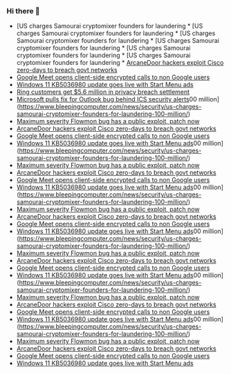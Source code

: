 ### Hi there 👋

<!--START_SECTION:feed-->
* [US charges Samourai cryptomixer founders for laundering * [US charges Samourai cryptomixer founders for laundering * [US charges Samourai cryptomixer founders for laundering * [US charges Samourai cryptomixer founders for laundering * [US charges Samourai cryptomixer founders for laundering * [US charges Samourai cryptomixer founders for laundering * [ArcaneDoor hackers exploit Cisco zero-days to breach govt networks](https://www.bleepingcomputer.com/news/security/arcanedoor-hackers-exploit-cisco-zero-days-to-breach-govt-networks/)
* [Google Meet opens client-side encrypted calls to non Google users](https://www.bleepingcomputer.com/news/security/google-meet-opens-client-side-encrypted-calls-to-non-google-users/)
* [Windows 11 KB5036980 update goes live with Start Menu ads](https://www.bleepingcomputer.com/news/microsoft/windows-11-kb5036980-update-goes-live-with-start-menu-ads/)
* [Ring customers get $5.6 million in privacy breach settlement](https://www.bleepingcomputer.com/news/security/ring-customers-get-56-million-in-privacy-breach-settlement/)
* [Microsoft pulls fix for Outlook bug behind ICS security alerts](https://www.bleepingcomputer.com/news/microsoft/microsoft-pulls-fix-for-outlook-bug-unexpected-ICS-warnings-after-December-security-updates/)00 million](https://www.bleepingcomputer.com/news/security/us-charges-samourai-cryptomixer-founders-for-laundering-100-million/)
* [Maximum severity Flowmon bug has a public exploit, patch now](https://www.bleepingcomputer.com/news/security/maximum-severity-flowmon-bug-has-a-public-exploit-patch-now/)
* [ArcaneDoor hackers exploit Cisco zero-days to breach govt networks](https://www.bleepingcomputer.com/news/security/arcanedoor-hackers-exploit-cisco-zero-days-to-breach-govt-networks/)
* [Google Meet opens client-side encrypted calls to non Google users](https://www.bleepingcomputer.com/news/security/google-meet-opens-client-side-encrypted-calls-to-non-google-users/)
* [Windows 11 KB5036980 update goes live with Start Menu ads](https://www.bleepingcomputer.com/news/microsoft/windows-11-kb5036980-update-goes-live-with-start-menu-ads/)00 million](https://www.bleepingcomputer.com/news/security/us-charges-samourai-cryptomixer-founders-for-laundering-100-million/)
* [Maximum severity Flowmon bug has a public exploit, patch now](https://www.bleepingcomputer.com/news/security/maximum-severity-flowmon-bug-has-a-public-exploit-patch-now/)
* [ArcaneDoor hackers exploit Cisco zero-days to breach govt networks](https://www.bleepingcomputer.com/news/security/arcanedoor-hackers-exploit-cisco-zero-days-to-breach-govt-networks/)
* [Google Meet opens client-side encrypted calls to non Google users](https://www.bleepingcomputer.com/news/security/google-meet-opens-client-side-encrypted-calls-to-non-google-users/)
* [Windows 11 KB5036980 update goes live with Start Menu ads](https://www.bleepingcomputer.com/news/microsoft/windows-11-kb5036980-update-goes-live-with-start-menu-ads/)00 million](https://www.bleepingcomputer.com/news/security/us-charges-samourai-cryptomixer-founders-for-laundering-100-million/)
* [Maximum severity Flowmon bug has a public exploit, patch now](https://www.bleepingcomputer.com/news/security/maximum-severity-flowmon-bug-has-a-public-exploit-patch-now/)
* [ArcaneDoor hackers exploit Cisco zero-days to breach govt networks](https://www.bleepingcomputer.com/news/security/arcanedoor-hackers-exploit-cisco-zero-days-to-breach-govt-networks/)
* [Google Meet opens client-side encrypted calls to non Google users](https://www.bleepingcomputer.com/news/security/google-meet-opens-client-side-encrypted-calls-to-non-google-users/)
* [Windows 11 KB5036980 update goes live with Start Menu ads](https://www.bleepingcomputer.com/news/microsoft/windows-11-kb5036980-update-goes-live-with-start-menu-ads/)00 million](https://www.bleepingcomputer.com/news/security/us-charges-samourai-cryptomixer-founders-for-laundering-100-million/)
* [Maximum severity Flowmon bug has a public exploit, patch now](https://www.bleepingcomputer.com/news/security/maximum-severity-flowmon-bug-has-a-public-exploit-patch-now/)
* [ArcaneDoor hackers exploit Cisco zero-days to breach govt networks](https://www.bleepingcomputer.com/news/security/arcanedoor-hackers-exploit-cisco-zero-days-to-breach-govt-networks/)
* [Google Meet opens client-side encrypted calls to non Google users](https://www.bleepingcomputer.com/news/security/google-meet-opens-client-side-encrypted-calls-to-non-google-users/)
* [Windows 11 KB5036980 update goes live with Start Menu ads](https://www.bleepingcomputer.com/news/microsoft/windows-11-kb5036980-update-goes-live-with-start-menu-ads/)00 million](https://www.bleepingcomputer.com/news/security/us-charges-samourai-cryptomixer-founders-for-laundering-100-million/)
* [Maximum severity Flowmon bug has a public exploit, patch now](https://www.bleepingcomputer.com/news/security/maximum-severity-flowmon-bug-has-a-public-exploit-patch-now/)
* [ArcaneDoor hackers exploit Cisco zero-days to breach govt networks](https://www.bleepingcomputer.com/news/security/arcanedoor-hackers-exploit-cisco-zero-days-to-breach-govt-networks/)
* [Google Meet opens client-side encrypted calls to non Google users](https://www.bleepingcomputer.com/news/security/google-meet-opens-client-side-encrypted-calls-to-non-google-users/)
* [Windows 11 KB5036980 update goes live with Start Menu ads](https://www.bleepingcomputer.com/news/microsoft/windows-11-kb5036980-update-goes-live-with-start-menu-ads/)00 million](https://www.bleepingcomputer.com/news/security/us-charges-samourai-cryptomixer-founders-for-laundering-100-million/)
* [Maximum severity Flowmon bug has a public exploit, patch now](https://www.bleepingcomputer.com/news/security/maximum-severity-flowmon-bug-has-a-public-exploit-patch-now/)
* [ArcaneDoor hackers exploit Cisco zero-days to breach govt networks](https://www.bleepingcomputer.com/news/security/arcanedoor-hackers-exploit-cisco-zero-days-to-breach-govt-networks/)
* [Google Meet opens client-side encrypted calls to non Google users](https://www.bleepingcomputer.com/news/security/google-meet-opens-client-side-encrypted-calls-to-non-google-users/)
* [Windows 11 KB5036980 update goes live with Start Menu ads](https://www.bleepingcomputer.com/news/microsoft/windows-11-kb5036980-update-goes-live-with-start-menu-ads/)
<!--END_SECTION:feed-->

<!--
**frankenk/frankenk** is a ✨ _special_ ✨ repository because its `README.md` (this file) appears on your GitHub profile.

Here are some ideas to get you started:

- 🔭 I’m currently working on ...
- 🌱 I’m currently learning ...
- 👯 I’m looking to collaborate on ...
- 🤔 I’m looking for help with ...
- 💬 Ask me about ...
- 📫 How to reach me: ...
- 😄 Pronouns: ...
- ⚡ Fun fact: ...
-->



